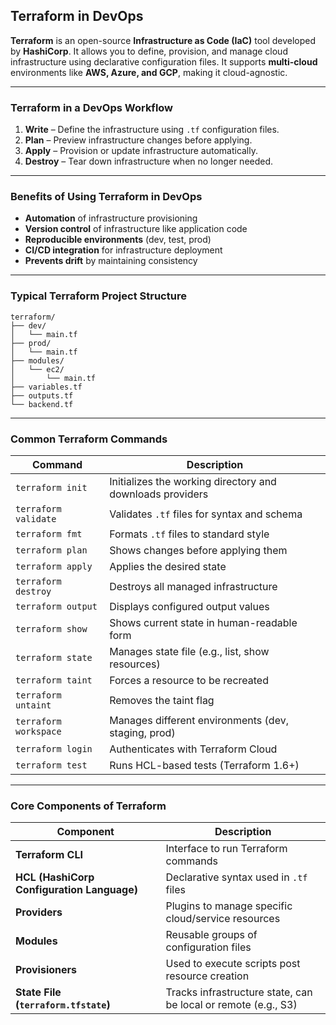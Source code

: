 ## **Terraform in DevOps**

**Terraform** is an open-source **Infrastructure as Code (IaC)** tool developed by **HashiCorp**. It allows you to define, provision, and manage cloud infrastructure using declarative configuration files. It supports **multi-cloud** environments like **AWS, Azure, and GCP**, making it cloud-agnostic.

---

### **Terraform in a DevOps Workflow**

1. **Write** – Define the infrastructure using `.tf` configuration files.
2. **Plan** – Preview infrastructure changes before applying.
3. **Apply** – Provision or update infrastructure automatically.
4. **Destroy** – Tear down infrastructure when no longer needed.

---

### **Benefits of Using Terraform in DevOps**

* **Automation** of infrastructure provisioning
* **Version control** of infrastructure like application code
* **Reproducible environments** (dev, test, prod)
* **CI/CD integration** for infrastructure deployment
* **Prevents drift** by maintaining consistency

---

### **Typical Terraform Project Structure**

```
terraform/
├── dev/
│   └── main.tf
├── prod/
│   └── main.tf
├── modules/
│   └── ec2/
│       └── main.tf
├── variables.tf
├── outputs.tf
└── backend.tf
```

---

### **Common Terraform Commands**

| Command               | Description                                               |
| --------------------- | --------------------------------------------------------- |
| `terraform init`      | Initializes the working directory and downloads providers |
| `terraform validate`  | Validates `.tf` files for syntax and schema               |
| `terraform fmt`       | Formats `.tf` files to standard style                     |
| `terraform plan`      | Shows changes before applying them                        |
| `terraform apply`     | Applies the desired state                                 |
| `terraform destroy`   | Destroys all managed infrastructure                       |
| `terraform output`    | Displays configured output values                         |
| `terraform show`      | Shows current state in human-readable form                |
| `terraform state`     | Manages state file (e.g., list, show resources)           |
| `terraform taint`     | Forces a resource to be recreated                         |
| `terraform untaint`   | Removes the taint flag                                    |
| `terraform workspace` | Manages different environments (dev, staging, prod)       |
| `terraform login`     | Authenticates with Terraform Cloud                        |
| `terraform test`      | Runs HCL-based tests (Terraform 1.6+)                     |

---

### **Core Components of Terraform**

| Component                                  | Description                                                    |
| ------------------------------------------ | -------------------------------------------------------------- |
| **Terraform CLI**                          | Interface to run Terraform commands                            |
| **HCL (HashiCorp Configuration Language)** | Declarative syntax used in `.tf` files                         |
| **Providers**                              | Plugins to manage specific cloud/service resources             |
| **Modules**                                | Reusable groups of configuration files                         |
| **Provisioners**                           | Used to execute scripts post resource creation                 |
| **State File (`terraform.tfstate`)**       | Tracks infrastructure state, can be local or remote (e.g., S3) |

